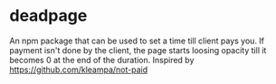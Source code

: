 # deadpage
 An npm package that can be used to set a time till client pays you. If payment isn't done by the client, the page starts loosing opacity till it becomes 0 at the end of the duration. Inspired by https://github.com/kleampa/not-paid
